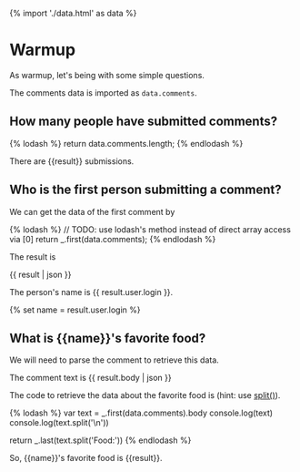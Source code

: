 {% import './data.html' as data %}

# Warmup

As warmup, let's being with some simple questions.

The comments data is imported as `data.comments`.

## How many people have submitted comments?

{% lodash %}
return data.comments.length;
{% endlodash %}

There are {{result}} submissions.

## Who is the first person submitting a comment?

We can get the data of the first comment by

{% lodash %}
// TODO: use lodash's method instead of direct array access via [0]
return _.first(data.comments);
{% endlodash %}

The result is

{{ result | json }}

The person's name is {{ result.user.login }}.

{% set name = result.user.login %}

## What is {{name}}'s favorite food?

We will need to parse the comment to retrieve this data.

The comment text is
{{ result.body | json }}

The code to retrieve the data about the favorite food is (hint: use [split()](https://developer.mozilla.org/en-US/docs/Web/JavaScript/Reference/Global_Objects/String/split)).

{% lodash %}
var text = _.first(data.comments).body
console.log(text)
console.log(text.split('\n'))

return _.last(text.split('Food:'))
{% endlodash %}

So, {{name}}'s favorite food is {{result}}.
